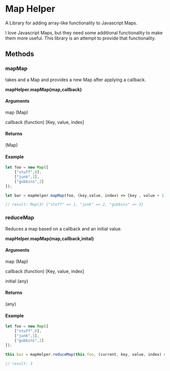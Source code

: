 # Map Helper
A Library for adding array-like functionality to Javascript Maps.

I love Javascript Maps, but they need some additional functionality to make them more useful. This library is an attempt to provide that functionality.

## Methods

### mapMap
takes and a Map and provides a new Map after applying a callback.

**mapHelper.mapMap(map,callback)**

#### Arguments

map (Map)

callback (function) [Key, value, index]

#### Returns
(Map)

#### Example

```javascript
let foo = new Map([
    ["stuff",0],
    ["junk",1],
    ["gubbins",2]
]);

let bar = mapHelper.mapMap(foo, (key,value, index) => [key , value + 1]);

// result: Map(3) {"stuff" => 1, "junk" => 2, "gubbins" => 3}
```

### reduceMap
Reduces a map based on a callback and an initial value.

**mapHelper.mapMap(map,callback,inital)**

#### Arguments

map (Map)

callback (function) [Key, value, index]

initial (any)

#### Returns
(any)

#### Example

```javascript
let foo = new Map([
    ["stuff",0],
    ["junk",1],
    ["gubbins",2]
]);

this.baz = mapHelper.reduceMap(this.foo, (current, key, value, index) => current + value , 0);

// result: 3
```
